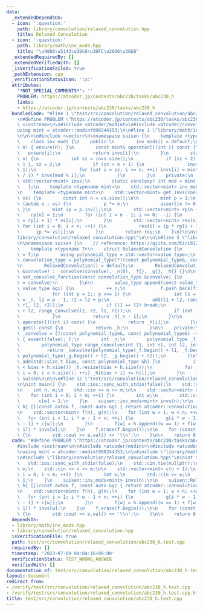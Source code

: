 ```yaml
---
data:
  _extendedDependsOn:
  - icon: ':question:'
    path: library/convolution/relaxed_convolution.hpp
    title: Relaxed Convolution
  - icon: ':question:'
    path: library/math/inv_mods.hpp
    title: "\u9006\u5143\u30C6\u30FC\u30D6\u30EB"
  _extendedRequiredBy: []
  _extendedVerifiedWith: []
  _isVerificationFailed: true
  _pathExtension: cpp
  _verificationStatusIcon: ':x:'
  attributes:
    '*NOT_SPECIAL_COMMENTS*': ''
    PROBLEM: https://atcoder.jp/contests/abc230/tasks/abc230_h
    links:
    - https://atcoder.jp/contests/abc230/tasks/abc230_h
  bundledCode: "#line 1 \"test/src/convolution/relaxed_convolution/abc230_h.test.cpp\"\
    \n#define PROBLEM \"https://atcoder.jp/contests/abc230/tasks/abc230_h\"\n\n#include\
    \ <iostream>\n\n#include <atcoder/modint>\n#include <atcoder/convolution>\n\n\
    using mint = atcoder::modint998244353;\n\n#line 1 \"library/math/inv_mods.hpp\"\
    \n\n\n\n#include <vector>\n\nnamespace suisen {\n    template <typename mint>\n\
    \    class inv_mods {\n    public:\n        inv_mods() = default;\n        inv_mods(int\
    \ n) { ensure(n); }\n        const mint& operator[](int i) const {\n         \
    \   ensure(i);\n            return invs[i];\n        }\n        static void ensure(int\
    \ n) {\n            int sz = invs.size();\n            if (sz < 2) invs = { 0,\
    \ 1 }, sz = 2;\n            if (sz < n + 1) {\n                invs.resize(n +\
    \ 1);\n                for (int i = sz; i <= n; ++i) invs[i] = mint(mod - mod\
    \ / i) * invs[mod % i];\n            }\n        }\n    private:\n        static\
    \ std::vector<mint> invs;\n        static constexpr int mod = mint::mod();\n \
    \   };\n    template <typename mint>\n    std::vector<mint> inv_mods<mint>::invs{};\n\
    \n    template <typename mint>\n    std::vector<mint> get_invs(const std::vector<mint>&\
    \ vs) {\n        const int n = vs.size();\n\n        mint p = 1;\n        for\
    \ (auto& e : vs) {\n            p *= e;\n            assert(e != 0);\n       \
    \ }\n        mint ip = p.inv();\n\n        std::vector<mint> rp(n + 1);\n    \
    \    rp[n] = 1;\n        for (int i = n - 1; i >= 0; --i) {\n            rp[i]\
    \ = rp[i + 1] * vs[i];\n        }\n        std::vector<mint> res(n);\n       \
    \ for (int i = 0; i < n; ++i) {\n            res[i] = ip * rp[i + 1];\n      \
    \      ip *= vs[i];\n        }\n        return res;\n    }\n}\n\n\n#line 1 \"\
    library/convolution/relaxed_convolution.hpp\"\n\n\n\n#line 5 \"library/convolution/relaxed_convolution.hpp\"\
    \n\nnamespace suisen {\n    // reference: https://qiita.com/Kiri8128/items/1738d5403764a0e26b4c\n\
    \    template <typename T>\n    struct RelaxedConvolution {\n        using value_type\
    \ = T;\n        using polynomial_type = std::vector<value_type>;\n        using\
    \ convolution_type = polynomial_type(*)(const polynomial_type&, const polynomial_type&);\n\
    \n        RelaxedConvolution() = default;\n        RelaxedConvolution(const convolution_type\
    \ &convolve) : _convolve(convolve), _n(0), _f{}, _g{}, _h{} {}\n\n        void\
    \ set_convolve_function(const convolution_type &convolve) {\n            _convolve\
    \ = convolve;\n        }\n\n        value_type append(const value_type &fi, const\
    \ value_type &gi) {\n            ++_n;\n            _f.push_back(fi), _g.push_back(gi);\n\
    \            for (int p = 1;; p <<= 1) {\n                int l1 = _n - p, r1\
    \ = _n, l2 = p - 1, r2 = l2 + p;\n                add(l1 + l2, range_convolve(l1,\
    \ r1, l2, r2));\n                if (l1 == l2) break;\n                add(l1\
    \ + l2, range_convolve(l2, r2, l1, r1));\n                if (not (_n & p)) break;\n\
    \            }\n            return _h[_n - 1];\n        }\n\n        const value_type&\
    \ operator[](int i) const {\n            return _h[i];\n        }\n        polynomial_type\
    \ get() const {\n            return _h;\n        }\n\n    private:\n        convolution_type\
    \ _convolve = [](const polynomial_type&, const polynomial_type&) -> polynomial_type\
    \ { assert(false); };\n        int _n;\n        polynomial_type _f, _g, _h;\n\n\
    \        polynomial_type range_convolve(int l1, int r1, int l2, int r2) {\n  \
    \          return _convolve(polynomial_type(_f.begin() + l1, _f.begin() + r1),\
    \ polynomial_type(_g.begin() + l2, _g.begin() + r2));\n        }\n\n        void\
    \ add(std::size_t bias, const polynomial_type &h) {\n            if (_h.size()\
    \ < bias + h.size()) _h.resize(bias + h.size());\n            for (std::size_t\
    \ i = 0; i < h.size(); ++i) _h[bias + i] += h[i];\n        }\n    };\n} // namespace\
    \ suisen\n\n\n\n#line 12 \"test/src/convolution/relaxed_convolution/abc230_h.test.cpp\"\
    \n\nint main() {\n    std::ios::sync_with_stdio(false);\n    std::cin.tie(nullptr);\n\
    \n    int n, m;\n    std::cin >> n >> m;\n\n    std::vector<mint> c(n + 1);\n\
    \    for (int i = 0; i < m; ++i) {\n        int w;\n        std::cin >> w;\n \
    \       c[w] = 1;\n    }\n    suisen::inv_mods<mint> invs(n);\n\n    suisen::RelaxedConvolution<mint>\
    \ h{ [](const auto& f, const auto &g) { return atcoder::convolution(f, g); } };\n\
    \n    std::vector<mint> f(n), g(n);\n    for (int w = 1; w < n; ++w) {\n     \
    \   for (int i = 1; i * w - 1 < n; ++i) {\n            g[i * w - 1] += w * (f[w\
    \ - 1] + c[w]);\n        }\n        f[w] = h.append((w == 1) + f[w - 1], g[w -\
    \ 1]) * invs[w];\n    }\n    f.erase(f.begin());\n\n    for (const auto &e : f)\
    \ {\n        std::cout << e.val() << '\\n';\n    }\n\n    return 0;\n}\n"
  code: "#define PROBLEM \"https://atcoder.jp/contests/abc230/tasks/abc230_h\"\n\n\
    #include <iostream>\n\n#include <atcoder/modint>\n#include <atcoder/convolution>\n\
    \nusing mint = atcoder::modint998244353;\n\n#include \"library/math/inv_mods.hpp\"\
    \n#include \"library/convolution/relaxed_convolution.hpp\"\n\nint main() {\n \
    \   std::ios::sync_with_stdio(false);\n    std::cin.tie(nullptr);\n\n    int n,\
    \ m;\n    std::cin >> n >> m;\n\n    std::vector<mint> c(n + 1);\n    for (int\
    \ i = 0; i < m; ++i) {\n        int w;\n        std::cin >> w;\n        c[w] =\
    \ 1;\n    }\n    suisen::inv_mods<mint> invs(n);\n\n    suisen::RelaxedConvolution<mint>\
    \ h{ [](const auto& f, const auto &g) { return atcoder::convolution(f, g); } };\n\
    \n    std::vector<mint> f(n), g(n);\n    for (int w = 1; w < n; ++w) {\n     \
    \   for (int i = 1; i * w - 1 < n; ++i) {\n            g[i * w - 1] += w * (f[w\
    \ - 1] + c[w]);\n        }\n        f[w] = h.append((w == 1) + f[w - 1], g[w -\
    \ 1]) * invs[w];\n    }\n    f.erase(f.begin());\n\n    for (const auto &e : f)\
    \ {\n        std::cout << e.val() << '\\n';\n    }\n\n    return 0;\n}"
  dependsOn:
  - library/math/inv_mods.hpp
  - library/convolution/relaxed_convolution.hpp
  isVerificationFile: true
  path: test/src/convolution/relaxed_convolution/abc230_h.test.cpp
  requiredBy: []
  timestamp: '2023-07-09 04:04:16+09:00'
  verificationStatus: TEST_WRONG_ANSWER
  verifiedWith: []
documentation_of: test/src/convolution/relaxed_convolution/abc230_h.test.cpp
layout: document
redirect_from:
- /verify/test/src/convolution/relaxed_convolution/abc230_h.test.cpp
- /verify/test/src/convolution/relaxed_convolution/abc230_h.test.cpp.html
title: test/src/convolution/relaxed_convolution/abc230_h.test.cpp
---
```

